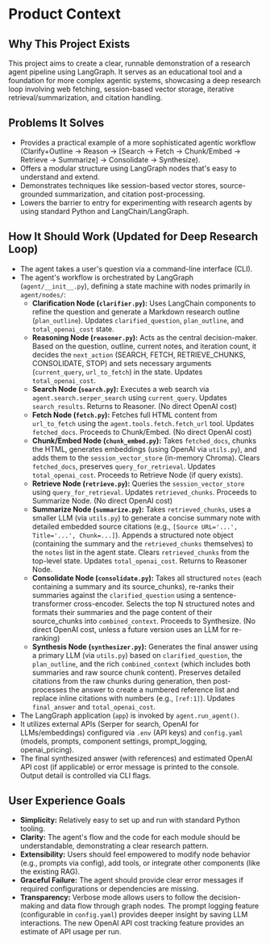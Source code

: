 # Product Context

## Why This Project Exists

This project aims to create a clear, runnable demonstration of a research agent pipeline using LangGraph. It serves as an educational tool and a foundation for more complex agentic systems, showcasing a deep research loop involving web fetching, session-based vector storage, iterative retrieval/summarization, and citation handling.

## Problems It Solves

- Provides a practical example of a more sophisticated agentic workflow (Clarify+Outline -> Reason -> [Search -> Fetch -> Chunk/Embed -> Retrieve -> Summarize] -> Consolidate -> Synthesize).
- Offers a modular structure using LangGraph nodes that's easy to understand and extend.
- Demonstrates techniques like session-based vector stores, source-grounded summarization, and citation post-processing.
- Lowers the barrier to entry for experimenting with research agents by using standard Python and LangChain/LangGraph.

## How It Should Work (Updated for Deep Research Loop)

- The agent takes a user's question via a command-line interface (CLI).
- The agent's workflow is orchestrated by LangGraph (`agent/__init__.py`), defining a state machine with nodes primarily in `agent/nodes/`:
    - **Clarification Node (`clarifier.py`):** Uses LangChain components to refine the question and generate a Markdown research outline (`plan_outline`). Updates `clarified_question`, `plan_outline`, and `total_openai_cost` state.
    - **Reasoning Node (`reasoner.py`):** Acts as the central decision-maker. Based on the question, outline, current notes, and iteration count, it decides the `next_action` (SEARCH, FETCH, RETRIEVE_CHUNKS, CONSOLIDATE, STOP) and sets necessary arguments (`current_query`, `url_to_fetch`) in the state. Updates `total_openai_cost`.
    - **Search Node (`search.py`):** Executes a web search via `agent.search.serper_search` using `current_query`. Updates `search_results`. Returns to Reasoner. (No direct OpenAI cost)
    - **Fetch Node (`fetch.py`):** Fetches full HTML content from `url_to_fetch` using the `agent.tools.fetch.fetch_url` tool. Updates `fetched_docs`. Proceeds to Chunk/Embed. (No direct OpenAI cost)
    - **Chunk/Embed Node (`chunk_embed.py`):** Takes `fetched_docs`, chunks the HTML, generates embeddings (using OpenAI via `utils.py`), and adds them to the `session_vector_store` (in-memory Chroma). Clears `fetched_docs`, preserves `query_for_retrieval`. Updates `total_openai_cost`. Proceeds to Retrieve Node (if query exists).
    - **Retrieve Node (`retrieve.py`):** Queries the `session_vector_store` using `query_for_retrieval`. Updates `retrieved_chunks`. Proceeds to Summarize Node. (No direct OpenAI cost)
    - **Summarize Node (`summarize.py`):** Takes `retrieved_chunks`, uses a smaller LLM (via `utils.py`) to generate a concise summary note with detailed embedded source citations (e.g., `[Source URL='...', Title='...', Chunk=...]`). Appends a structured note object (containing the summary and the `retrieved_chunks` themselves) to the `notes` list in the agent state. Clears `retrieved_chunks` from the top-level state. Updates `total_openai_cost`. Returns to Reasoner Node.
    - **Consolidate Node (`consolidate.py`):** Takes all structured `notes` (each containing a summary and its source_chunks), re-ranks their summaries against the `clarified_question` using a sentence-transformer cross-encoder. Selects the top N structured notes and formats their summaries and the page content of their source_chunks into `combined_context`. Proceeds to Synthesize. (No direct OpenAI cost, unless a future version uses an LLM for re-ranking)
    - **Synthesis Node (`synthesizer.py`):** Generates the final answer using a primary LLM (via `utils.py`) based on `clarified_question`, the `plan_outline`, and the rich `combined_context` (which includes both summaries and raw source chunk content). Preserves detailed citations from the raw chunks during generation, then post-processes the answer to create a numbered reference list and replace inline citations with numbers (e.g., `[ref:1]`). Updates `final_answer` and `total_openai_cost`.
- The LangGraph application (`app`) is invoked by `agent.run_agent()`.
- It utilizes external APIs (Serper for search, OpenAI for LLMs/embeddings) configured via `.env` (API keys) and `config.yaml` (models, prompts, component settings, prompt_logging, openai_pricing).
- The final synthesized answer (with references) and estimated OpenAI API cost (if applicable) or error message is printed to the console. Output detail is controlled via CLI flags.

## User Experience Goals

- **Simplicity:** Relatively easy to set up and run with standard Python tooling.
- **Clarity:** The agent's flow and the code for each module should be understandable, demonstrating a clear research pattern.
- **Extensibility:** Users should feel empowered to modify node behavior (e.g., prompts via config), add tools, or integrate other components (like the existing RAG).
- **Graceful Failure:** The agent should provide clear error messages if required configurations or dependencies are missing.
- **Transparency:** Verbose mode allows users to follow the decision-making and data flow through graph nodes. The prompt logging feature (configurable in `config.yaml`) provides deeper insight by saving LLM interactions. The new OpenAI API cost tracking feature provides an estimate of API usage per run.